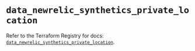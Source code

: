 # `data_newrelic_synthetics_private_location`

Refer to the Terraform Registry for docs: [`data_newrelic_synthetics_private_location`](https://registry.terraform.io/providers/newrelic/newrelic/3.61.0/docs/data-sources/synthetics_private_location).
